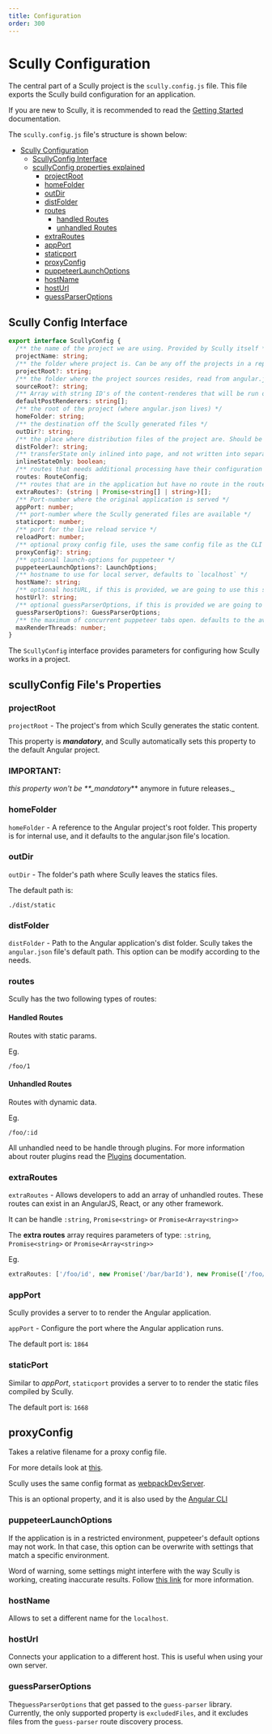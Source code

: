 ```yaml
---
title: Configuration
order: 300
---
```


# Scully Configuration

The central part of a Scully project is the `scully.config.js` file. This file exports the Scully build configuration for an application.

If you are new to Scully, it is recommended to read the [Getting Started](getting-started.md) documentation.

<!--- TODO: If you want to enhance a Scully project, read the [Utils](utils.md) documentation. --->

The `scully.config.js` file's structure is shown below:

- [Scully Configuration](#scully-configuration)
  - [ScullyConfig Interface](#scullyconfig-interface)
  - [scullyConfig properties explained](#scullyconfig-properties-explained)
    - [projectRoot](#projectroot)
    - [homeFolder](#homefolder)
    - [outDir](#outdir)
    - [distFolder](#distfolder)
    - [routes](#routes)
      - [handled Routes](#handled-routes)
      - [unhandled Routes](#unhandled-routes)
    - [extraRoutes](#extraroutes)
    - [appPort](#appport)
    - [staticport](#staticport)
    - [proxyConfig](#proxyconfig)
    - [puppeteerLaunchOptions](#puppeteerlaunchoptions)
    - [hostName](#hostname)
    - [hostUrl](#hosturl)
    - [guessParserOptions](#guessparseroptions)

## Scully Config Interface

```ts
export interface ScullyConfig {
  /** the name of the project we are using. Provided by Scully itself */
  projectName: string;
  /** the folder where project is. Can be any off the projects in a repo, read from angular.json */
  projectRoot?: string;
  /** the folder where the project sources resides, read from angular.json */
  sourceRoot?: string;
  /** Array with string ID's of the content-renderes that will be run on all routes */
  defaultPostRenderers: string[];
  /** the root of the project (where angular.json lives) */
  homeFolder: string;
  /** the destination off the Scully generated files */
  outDir?: string;
  /** the place where distribution files of the project are. Should be a subfolder of dist. */
  distFolder?: string;
  /** transferState only inlined into page, and not written into separate data.json */
  inlineStateOnly: boolean;
  /** routes that needs additional processing have their configuration in here */
  routes: RouteConfig;
  /** routes that are in the application but have no route in the router */
  extraRoutes?: (string | Promise<string[] | string>)[];
  /** Port-number where the original application is served */
  appPort: number;
  /** port-number where the Scully generated files are available */
  staticport: number;
  /** port for the live reload service */
  reloadPort: number;
  /** optional proxy config file, uses the same config file as the CLI */
  proxyConfig?: string;
  /** optional launch-options for puppeteer */
  puppeteerLaunchOptions?: LaunchOptions;
  /** hostname to use for local server, defaults to `localhost` */
  hostName?: string;
  /** optional hostURL, if this is provided, we are going to use this server instead of the build-in one. */
  hostUrl?: string;
  /** optional guessParserOptions, if this is provided we are going to pass those options to the guess parser. */
  guessParserOptions?: GuessParserOptions;
  /** the maximum of concurrent puppeteer tabs open. defaults to the available amounts of cores */
  maxRenderThreads: number;
}
```

The `ScullyConfig` interface provides parameters for configuring how Scully works in a project.

## scullyConfig File's Properties

### projectRoot

`projectRoot` - The project's from which Scully generates the static content.

This property is **_mandatory_**, and Scully automatically sets this property to the default Angular project.

### IMPORTANT:

_this property won't be \*\*\_mandatory_\*\* anymore in future releases.\_

### homeFolder

`homeFolder` - A reference to the Angular project's root folder. This property is for internal use, and it defaults to the angular.json file's location.

### outDir

`outDir` - The folder's path where Scully leaves the statics files.

The default path is:

```
./dist/static
```

### distFolder

`distFolder` - Path to the Angular application's dist folder. Scully takes the `angular.json` file's default path. This option can be modify according to the needs.

### routes

Scully has the two following types of routes:

#### Handled Routes

Routes with static params.

Eg.

```
/foo/1
```

#### Unhandled Routes

Routes with dynamic data.

Eg.

```
/foo/:id
```

All unhandled need to be handle through plugins. For more information about router plugins read the [Plugins](plugins.md) documentation.

### extraRoutes

`extraRoutes` - Allows developers to add an array of unhandled routes. These routes can exist in an AngularJS, React, or any other framework.

It can be handle `:string`, `Promise<string>` or `Promise<Array<string>>`

The **extra routes** array requires parameters of type: `:string`, `Promise<string>` or `Promise<Array<string>>`

Eg.

```typescript
extraRoutes: ['/foo/id', new Promise('/bar/barId'), new Promise(['/foo/fooId', '/bar/id'])];
```

### appPort

Scully provides a server to to render the Angular application.

`appPort` - Configure the port where the Angular application runs.

The default port is: `1864`

### staticPort

Similar to _appPort_, `staticport` provides a server to to render the static files compiled by Scully.

The default port is: `1668`

## proxyConfig

Takes a relative filename for a proxy config file.

For more details look at [this](https://github.com/chimurai/http-proxy-middleware/blob/master/README.md).

Scully uses the same config format as [webpackDevServer](https://webpack.js.org/configuration/dev-server/#devserverproxy).

This is an optional property, and it is also used by the [Angular CLI](https://angular.io/guide/build#proxying-to-a-backend-server)

### puppeteerLaunchOptions

If the application is in a restricted environment, puppeteer's default options may not work. In that case,
this option can be overwrite with settings that match a specific environment.

Word of warning, some settings might interfere with the way Scully is working, creating inaccurate results.
Follow [this link](https://pptr.dev/#?product=Puppeteer&version=v2.0.0&show=api-puppeteerlaunchoptions) for more information.

### hostName

Allows to set a different name for the `localhost`.

### hostUrl

Connects your application to a different host. This is useful when using your own server.

### guessParserOptions

The`guessParserOptions` that get passed to the `guess-parser` library. Currently, the only supported property is
`excludedFiles`, and it excludes files from the `guess-parser` route discovery process.
